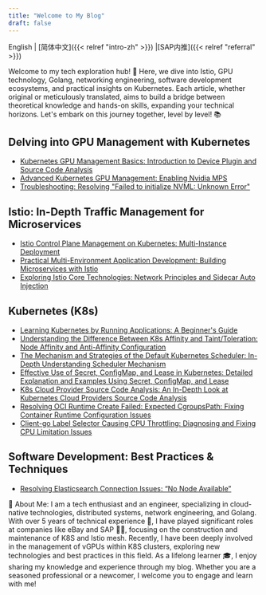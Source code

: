 ```yaml
---
title: "Welcome to My Blog"
draft: false
---
```


English |
[简体中文]({{< relref "intro-zh" >}})
 |[SAP内推]({{< relref "referral" >}})


Welcome to my tech exploration hub! 🚀 Here, we dive into Istio, GPU technology, Golang, networking engineering, software development ecosystems, and practical insights on Kubernetes. Each article, whether original or meticulously translated, aims to build a bridge between theoretical knowledge and hands-on skills, expanding your technical horizons. Let's embark on this journey together, level by level! 📚

## Delving into GPU Management with Kubernetes

- [Kubernetes GPU Management Basics: Introduction to Device Plugin and Source Code Analysis](/gpu/k8s-device-plugin-en)
- [Advanced Kubernetes GPU Management: Enabling Nvidia MPS](/gpu/k8s-device-plugin-mps)
- [Troubleshooting: Resolving "Failed to initialize NVML: Unknown Error"](/gpu/nvml-error/)

## Istio: In-Depth Traffic Management for Microservices

- [Istio Control Plane Management on Kubernetes: Multi-Instance Deployment](/istio/how-to-install-multi-istio-control-plane)
- [Practical Multi-Environment Application Development: Building Microservices with Istio](/istio/build-app-under-multi-istio)
- [Exploring Istio Core Technologies: Network Principles and Sidecar Auto Injection](/istio/istio-sidecar-inject)

## Kubernetes (K8s)

- [Learning Kubernetes by Running Applications: A Beginner's Guide](/k8s/learning-k8s-by-running-app/)
- [Understanding the Difference Between K8s Affinity and Taint/Toleration: Node Affinity and Anti-Affinity Configuration](/k8s/diff-of-Affinity-and-taint/)
- [The Mechanism and Strategies of the Default Kubernetes Scheduler: In-Depth Understanding Scheduler Mechanism](/k8s/k8s-schedule-road-path/)
- [Effective Use of Secret, ConfigMap, and Lease in Kubernetes: Detailed Explanation and Examples Using Secret, ConfigMap, and Lease](/k8s/k8s-secret-configMap-Lease/)
- [K8s Cloud Provider Source Code Analysis: An In-Depth Look at Kubernetes Cloud Providers Source Code Analysis](/k8s/k8s-cloud-provider/)
- [Resolving OCI Runtime Create Failed: Expected CgroupsPath: Fixing Container Runtime Configuration Issues](/k8s/oci-error/)
- [Client-go Label Selector Causing CPU Throttling: Diagnosing and Fixing CPU Limitation Issues](/k8s/oom-killed-by-client-go-label-select/)


## Software Development: Best Practices & Techniques

- [Resolving Elasticsearch Connection Issues: “No Node Available”](/software/elastic)


🎯 About Me: I am a tech enthusiast and an engineer, specializing in cloud-native technologies, distributed systems, network engineering, and Golang. With over 5 years of technical experience 🔧, I have played significant roles at companies like eBay and SAP 👨‍💻, focusing on the construction and maintenance of K8S and Istio mesh. Recently, I have been deeply involved in the management of vGPUs within K8S clusters, exploring new technologies and best practices in this field. As a lifelong learner 🎓, I enjoy sharing my knowledge and experience through my blog. Whether you are a seasoned professional or a newcomer, I welcome you to engage and learn with me!